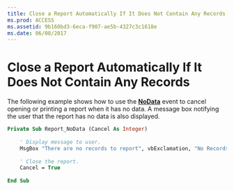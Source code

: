 ```yaml
---
title: Close a Report Automatically If It Does Not Contain Any Records
ms.prod: ACCESS
ms.assetid: 9b160bd3-6eca-f907-ae5b-4327c3c1618e
ms.date: 06/08/2017
---
```



# Close a Report Automatically If It Does Not Contain Any Records

The following example shows how to use the  **[NoData](report-nodata-event-access.md)** event to cancel opening or printing a report when it has no data. A message box notifying the user that the report has no data is also displayed.


```vb
Private Sub Report_NoData (Cancel As Integer) 
     
    ' Display message to user. 
    MsgBox "There are no records to report", vbExclamation, "No Records" 
 
    ' Close the report. 
    Cancel = True 
 
End Sub
```


